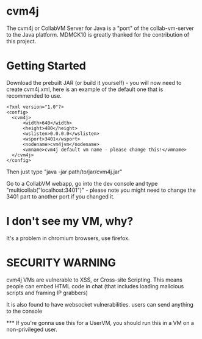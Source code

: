 # cvm4j

The cvm4j or CollabVM Server for Java is a "port" of the collab-vm-server to the Java platform. MDMCK10 is greatly thanked for the contribution of this project.

# Getting Started

Download the prebuilt JAR (or build it yourself) - you will now need to create cvm4j.xml, here is an example of the default one that is recommended to use.

```
<?xml version="1.0"?>
<config>
  <cvm4j>
      <width>640</width>
      <height>480</height>
      <wslisten>0.0.0.0</wslisten>
      <wsport>3401</wsport>
      <nodename>cvm4jvm</nodename>
      <vmname>cvm4j default vm name - please change this!</vmname>
  </cvm4j>
</config>
```

Then just type "java -jar path/to/jar/cvm4j.jar"

Go to a CollabVM webapp, go into the dev console and type "multicollab("localhost:3401")" - please note you might need to change the 3401 part to another port if you changed it.

# I don't see my VM, why?

It's a problem in chromium browsers, use firefox.

# SECURITY WARNING

cvm4j VMs are vulnerable to XSS, or Cross-site Scripting. This means people can embed HTML code in chat (that includes loading malicious scripts and framing IP grabbers)

It is also found to have websocket vulnerabilities. users can send anything to the console

*** If you're gonna use this for a UserVM, you should run this in a VM on a non-privileged user.
